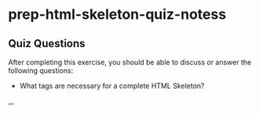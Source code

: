 # prep-html-skeleton-quiz-notess

## Quiz Questions

After completing this exercise, you should be able to discuss or answer the following questions:

- What tags are necessary for a complete HTML Skeleton?
<!DOCTYPE html>,<html>,<head>,<title>,<body>,<h1>,<p>

- What type of content belongs within the `<head>` of an HTML document?
  Heading
- What type of content belongs within the `<body>` of an HTML document?
  All visible contents
- Where must the `DOCTYPE` declaration appear in a valid HTML document?
  On top of the page

## Notes

All student notes should be written here.

How to write `Code Examples` in markdown

for JS:

```javascript
const data = 'Howdy';
```

for HTML:

```html
<div>
  <p>This is text content</p>
</div>
```

for CSS:

```css
div {
  width: 100%;
}
```
